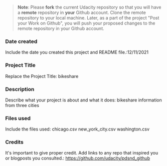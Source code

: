 >**Note**: Please **fork** the current Udacity repository so that you will have a **remote** repository in **your** Github account. Clone the remote repository to your local machine. Later, as a part of the project "Post your Work on Github", you will push your proposed changes to the remote repository in your Github account.

### Date created
Include the date you created this project and README file.:12/11/2021

### Project Title
Replace the Project Title: bikeshare

### Description
Describe what your project is about and what it does: bikeshare information from three cities

### Files used
Include the files used:
chicago.csv
new_york_city.csv
washington.csv

### Credits
It's important to give proper credit. Add links to any repo that inspired you or blogposts you consulted.: https://github.com/udacity/pdsnd_github
